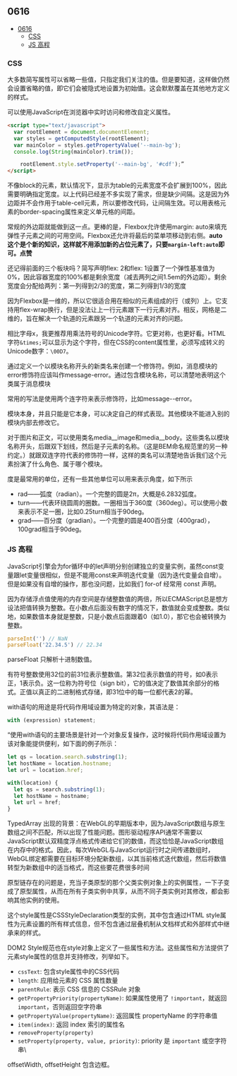 ## 0616

<!-- TOC -->

- [0616](#0616)
  - [CSS](#css)
  - [JS 高程](#js-高程)

<!-- /TOC -->

### CSS

大多数简写属性可以省略一些值，只指定我们关注的值。但是要知道，这样做仍然会设置省略的值，即它们会被隐式地设置为初始值。这会默默覆盖在其他地方定义的样式。    

可以使用JavaScript在浏览器中实时访问和修改自定义属性。

```html
<script type="text/javascript">
  var rootElement = document.documentElement;
  var styles = getComputedStyle(rootElement);
  var mainColor = styles.getPropertyValue('--main-bg');
  console.log(String(mainColor).trim());

    rootElement.style.setProperty('--main-bg', '#cdf');”
</script>
```


不像block的元素，默认情况下，显示为table的元素宽度不会扩展到100%，因此需要明确指定宽度。以上代码已经差不多实现了需求，但是缺少间隔。这是因为外边距并不会作用于table-cell元素，所以要修改代码，让间隔生效。可以用表格元素的border-spacing属性来定义单元格的间距。


常规的外边距就能做到这一点。更棒的是，Flexbox允许使用margin: auto来填充弹性子元素之间的可用空间。Flexbox还允许将最后的菜单项移动到右侧。**auto 这个是个新的知识，这样就不用添加新的占位元素了，只要`margin-left:auto`即可。点赞**

还记得前面的三个板块吗？简写声明flex: 2和flex: 1设置了一个弹性基准值为0%，因此容器宽度的100%都是剩余宽度（减去两列之间1.5em的外边距）。剩余宽度会分配给两列：第一列得到2/3的宽度，第二列得到1/3的宽度     

因为Flexbox是一维的，所以它很适合用在相似的元素组成的行（或列）上。它支持用flex-wrap换行，但是没法让上一行元素跟下一行元素对齐。相反，网格是二维的，旨在解决一个轨道的元素跟另一个轨道的元素对齐的问题。    

相比字母x，我更推荐用乘法符号的Unicode字符。它更对称，也更好看。HTML字符`&times;`可以显示为这个字符，但在CSS的content属性里，必须写成转义的Unicode数字：`\00D7`。   

通过定义一个以模块名称开头的新类名来创建一个修饰符。例如，消息模块的error修饰符应该叫作message-error。通过包含模块名称，可以清楚地表明这个类属于消息模块   

常用的写法是使用两个连字符来表示修饰符，比如message--error。    

模块本身，并且只能是它本身，可以决定自己的样式表现。其他模块不能进入别的模块内部去修改它。    

对于图片和正文，可以使用类名media__image和media__body。这些类名以模块名称开头，后跟双下划线，然后是子元素的名称。（这是BEM命名规范里的另一种约定。）就跟双连字符代表的修饰符一样，这样的类名可以清楚地告诉我们这个元素扮演了什么角色、属于哪个模块。    

度是最常用的单位，还有一些其他单位可以用来表示角度，如下所示

- rad——弧度（radian）。一个完整的圆是2π，大概是6.2832弧度。
- turn——代表环绕圆周的圈数。一圈相当于360度（360deg）。可以使用小数来表示不足一圈，比如0.25turn相当于90deg。
- grad——百分度（gradian）。一个完整的圆是400百分度（400grad），100grad相当于90deg。


### JS 高程

JavaScript引擎会为for循环中的let声明分别创建独立的变量实例，虽然const变量跟let变量很相似，但是不能用const来声明迭代变量（因为迭代变量会自增）。但是如果没有自增的操作，那也没问题，比如我们 for-of 经常用 const 声明。   

因为存储浮点值使用的内存空间是存储整数值的两倍，所以ECMAScript总是想方设法把值转换为整数。在小数点后面没有数字的情况下，数值就会变成整数。类似地，如果数值本身就是整数，只是小数点后面跟着0（如1.0），那它也会被转换为整数。   

```js
parseInt('') // NaN
parseFloat('22.34.5') // 22.34  
```   

parseFloat 只解析十进制数值。    

有符号整数使用32位的前31位表示整数值。第32位表示数值的符号，如0表示正，1表示负。这一位称为符号位（sign bit），它的值决定了数值其余部分的格式。正值以真正的二进制格式存储，即31位中的每一位都代表2的幂。    

with语句的用途是将代码作用域设置为特定的对象，其语法是：    

```ts
with (expression) statement;
```   

“使用with语句的主要场景是针对一个对象反复操作，这时候将代码作用域设置为该对象能提供便利，如下面的例子所示：   

```js
let qs = location.search.substring(1);
let hostName = location.hostname;
let url = location.href;

with(location) {
  let qs = search.substring(1);
  let hostName = hostname;
  let url = href;
}
```    

TypedArray 出现的背景：在WebGL的早期版本中，因为JavaScript数组与原生数组之间不匹配，所以出现了性能问题。图形驱动程序API通常不需要以JavaScript默认双精度浮点格式传递给它们的数值，而这恰恰是JavaScript数组在内存中的格式。因此，每次WebGL与JavaScript运行时之间传递数组时，WebGL绑定都需要在目标环境分配新数组，以其当前格式迭代数组，然后将数值转型为新数组中的适当格式，而这些要花费很多时间    

原型链存在的问题是，充当子类原型的那个父类实例对象上的实例属性，一下子变成了原型属性，从而在所有子类实例中共享，从而不同子类实例对其修改，都会影响其他实例的使用。    

这个style属性是CSSStyleDeclaration类型的实例，其中包含通过HTML style属性为元素设置的所有样式信息，但不包含通过层叠机制从文档样式和外部样式中继承来的样式。    

DOM2 Style规范也在style对象上定义了一些属性和方法。这些属性和方法提供了元素style属性的信息并支持修改，列举如下。   

- `cssText`: 包含style属性中的CSS代码
- `length`: 应用给元素的 CSS 属性数量
- `parentRule`: 表示 CSS 信息的 CSSRule 对象
- `getPropertyPriority(propertyName)`: 如果属性使用了 `!important`，就返回 `important`，否则返回空字符串
- `getPropertyValue(propertyName)`: 返回属性 propertyName 的字符串值
- `item(index)`: 返回 index 索引的属性名
- `removeProperty(property)`
- `setProperty(property, value, priority)`: priority 是 `important` 或空字符串\

offsetWidth, offsetHeight 包含边框。
